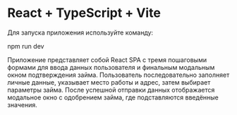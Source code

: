 # React + TypeScript + Vite

Для запуска приложения используйте команду:

npm run dev

Приложение представляет собой React SPA с тремя пошаговыми формами для ввода данных пользователя и финальным модальным окном подтверждения займа.
Пользователь последовательно заполняет личные данные, указывает место работы и адрес, затем выбирает параметры займа.
После успешной отправки данных отображается модальное окно с одобрением займа, где подставляются введённые значения.
